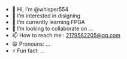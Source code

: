 - 👋 Hi, I’m @whisper554
- 👀 I’m interested in disigning
- 🌱 I’m currently learning FPGA
- 💞️ I’m looking to collaborate on ...
- 📫 How to reach me : 2179562205@qq.com
- 😄 Pronouns: ...
- ⚡ Fun fact: ...

<!---
whisper554/whisper554 is a ✨ special ✨ repository because its `README.md` (this file) appears on your GitHub profile.
You can click the Preview link to take a look at your changes.
--->
